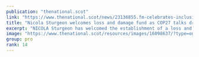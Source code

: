 ```yaml
---
publication: "thenational.scot"
link: "https://www.thenational.scot/news/23136855.fm-celebrates-inclusion-loss-damage-fund-cop27-agreement/"
title: "Nicola Sturgeon welcomes loss and damage fund as COP27 talks drag on"
excerpt: "NICOLA Sturgeon has welcomed the establishment of a loss and damage fund for developing nations in the draft text of the COP27 agreement."
image: "https://www.thenational.scot/resources/images/16098637/?type=og-image"
group: pro
rank: 14
---
```

